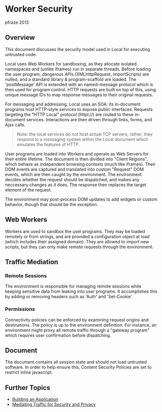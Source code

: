 Worker Security
===============

pfraze 2013

## Overview

This document discusses the security model used in Local for executing untrusted code.

Local uses Web Workers for sandboxing, as they allocate isolated namespaces and (unlike iframes) run in separate threads. Before loading the user program, dangerous APIs (XMLHttpRequest, importScripts) are nulled, and a standard library & program-scaffold are loaded. The 'postMessage' API is extended with an named-message protocol which is then used for program control. HTTP requests are built on top of this, using unique message IDs to map response messages to their original requests.

For messaging and addressing, Local uses an SOA: its in-document programs host HTTP-style services to expose public interfaces. Requests targeting the "HTTP Local" protocol (httpl://) are routed to these in-document services. Interactions are then driven through links, forms, and Ajax calls.

 > Note: the local services do not host actual TCP servers; rather, they respond to a messaging system within the Local document which emulates the features of HTTP.

User programs are loaded into Workers and operate as Web Servers for their entire lifetime. The document is then divided into "Client Regions", which behave as independent browsing contexts (much like iframes). Their DOM events are captured and translated into custom "Request" DOM events, which are then caught by the environment. The environment decides whether the request should be dispatched, and makes any neccessary changes as it does. The response then replaces the target element of the request.

The environment may post-process DOM updates to add widgets or custom behavior, though that should be the exception.


## Web Workers

Workers are used to sandbox the user programs. They may be loaded remotely or from strings, and are provided a configuration object at load (which includes their assigned domain). They are allowed to import new scripts, but they can only make remote requests through the environment.


## Traffic Mediation

### Remote Sessions

The environment is responsible for managing remote sessions while keeping sensitive data from leaking into user programs. It accomplishes this by adding or removing headers such as 'Auth' and 'Set-Cookie'.

### Permissions

Connectivity policies can be enforced by examining request origins and destinations. The policy is up to the environment definition. For instance, an environment might proxy all remote traffic through a "gateway program" which requires user confirmation before dispatching.


## Document

The document contains all session state and should not load untrusted software. In order to help ensure this, Content Security Policies are set to restrict inline javascript.


## Further Topics

 - [Building an Application](building.md)
 - [Mediating Traffic for Security and Privacy](../env/mediating_traffic.md)